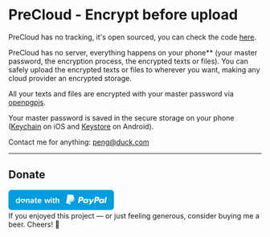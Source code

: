 # PreCloud - Encrypt before upload

PreCloud has no tracking, it's open sourced, you can check the code [here](https://github.com/penghuili/PreCloud).

PreCloud has no server, everything happens on your phone** (your master password, the encryption process, the encrypted texts or files).
You can safely upload the encrypted texts or files to wherever you want, making any cloud provider an encrypted storage.

All your texts and files are encrypted with your master password via [openpgpjs](https://github.com/openpgpjs/openpgpjs).

Your master password is saved in the secure storage on your phone ([Keychain](https://developer.apple.com/documentation/security/keychain_services) on iOS and [Keystore](https://developer.android.com/training/articles/keystore) on Android).

Contact me for anything: peng@duck.com

---

## Donate
<a href="https://paypal.me/penghuili/"><img src="paypal.svg" height="40"></a>  
If you enjoyed this project — or just feeling generous, consider buying me a beer. Cheers! :beers: